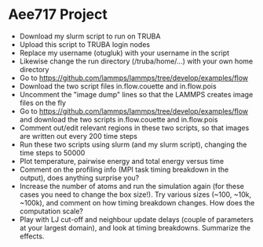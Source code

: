 # Aee717 Project

- Download my slurm script to run on TRUBA
- Upload this script to TRUBA login nodes
- Replace my username (otugluk) with your username in the script
- Likewise change the run directory (/truba/home/...) with your own home directory
- Go to https://github.com/lammps/lammps/tree/develop/examples/flow
- Download the two script files in.flow.couette and in.flow.pois
- Uncomment the "image dump" lines so that the LAMMPS creates image files on the fly
- Go to https://github.com/lammps/lammps/tree/develop/examples/flow and download the two scripts in.flow.couette and in.flow.pois
- Comment out/edit relevant regions in these two scripts, so that images are written out every 200 time steps
- Run these two scripts using slurm (and my slurm script), changing the time steps to 50000
- Plot temperature, pairwise energy and  total energy versus time
- Comment on the profiling info (MPI task timing breakdown in the output), does anything surprise you?
- Increase the number of atoms and run the simulation again (for these cases you need to change the box size!). Try various sizes (~100, ~10k, ~100k), and comment on how timing breakdown changes. How does the computation scale?
- Play with LJ cut-off and neighbour update delays (couple of parameters at your largest domain), and look at timing breakdowns. Summarize the effects.
